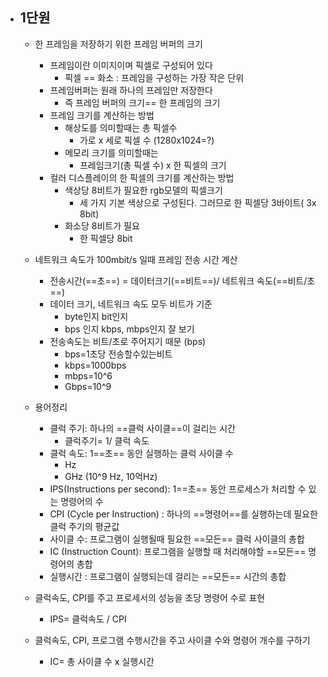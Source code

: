 - ## 1단원
	- 한 프레임을 저장하기 위한 프레임 버퍼의 크기
		- 프레임이란 이미지이며 픽셀로 구성되어 있다
			- 픽셀 == 화소 : 프레임을 구성하는 가장 작은 단위
		- 프레임버퍼는 원래 하나의 프레임만 저장한다
			- 즉 프레임 버퍼의 크기== 한 프레임의 크기
		- 프레임 크기를 계산하는 방법
			- 해상도를 의미할때는 총 픽셀수
				- 가로 x 세로 픽셀 수 (1280x1024=?)
			- 메모리 크기를 의미할때는 
				- 프레임크기(총 픽셀 수) x 한 픽셀의 크기
		- 컬러 디스플레이의 한 픽셀의 크기를 계산하는 방법
			- 색상당 8비트가 필요한 rgb모델의 픽셀크기
				- 세 가지 기본 색상으로 구성된다. 그러므로 한 픽셀당 3바이트( 3x 8bit)
			- 화소당 8비트가 필요
				- 한 픽셀당 8bit
			
	- 네트워크 속도가 100mbit/s 일때 프레임 전송 시간 계산
		- 전송시간(==초==) = 데이터크기(==비트==)/ 네트워크 속도(==비트/초==)
		- 데이터 크기, 네트워크 속도 모두 비트가 기준
			- byte인지 bit인지
			- bps 인지 kbps, mbps인지 잘 보기
		- 전송속도는 비트/초로 주어지기 때문 (bps)
			- bps=1초당 전송할수있는비트
			- kbps=1000bps
			- mbps=10^6
			- Gbps=10^9
	- 용어정리
		- 클럭 주기: 하나의 ==클럭 사이클==이 걸리는 시간 
			- 클럭주기= 1/ 클럭 속도
		- 클럭 속도: 1==초== 동안 실행하는 클럭 사이클 수
			- Hz
			- GHz (10^9 Hz, 10억Hz)
		- IPS(Instructions per second): 1==초== 동안 프로세스가 처리할 수 있는 명령어의 수
		- CPI (Cycle per Instruction) : 하나의 ==명령어==를 실행하는데 필요한 클럭 주기의 평균값
		- 사이클 수: 프로그램이 실행될때 필요한 ==모든== 클럭 사이클의 총합
		- IC (Instruction Count): 프로그램을 실행할 때 처리해야할 ==모든== 명령어의 총합
		- 실행시간 : 프로그램이 실행되는데 걸리는 ==모든== 시간의 총합
	- 클럭속도, CPI를 주고 프로세서의 성능을 초당 명령어 수로 표현
		- IPS= 클럭속도 / CPI
	- 클럭속도, CPI, 프로그램 수행시간을 주고 사이클 수와 명령어 개수를 구하기
		- IC= 총 사이클 수 x 실행시간
		